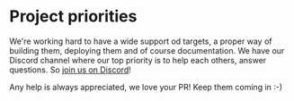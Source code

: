# Project priorities

We're working hard to have a wide support od targets, a proper way of building them, deploying them and of course documentation. We have our Discord channel where our top priority is to help each others, answer questions. So [join us on Discord](https://discord.gg/AE4Yxrvt)!

Any help is always appreciated, we love your PR! Keep them coming in :-)
